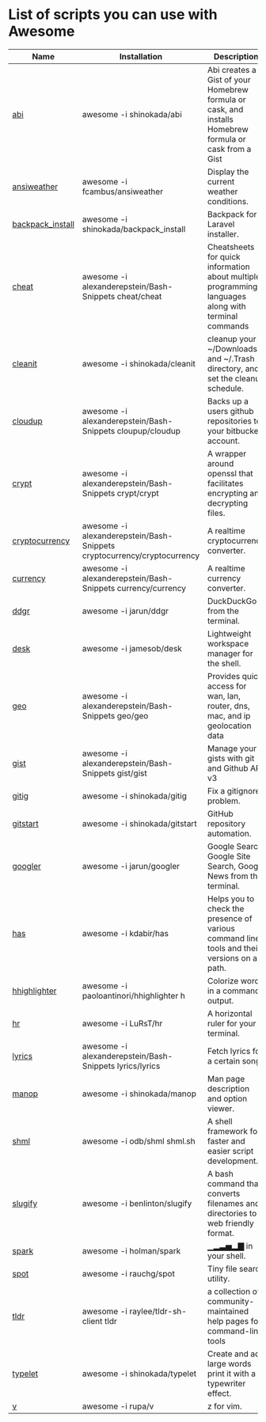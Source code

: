# List of scripts you can use with Awesome

| Name                                                                                           | Installation                                                            | Description                                                                                            |
| ---------------------------------------------------------------------------------------------- | ----------------------------------------------------------------------- | ------------------------------------------------------------------------------------------------------ |
| [abi](https://github.com/shinokada/abi)                                                        | awesome -i shinokada/abi                                                | Abi creates a Gist of your Homebrew formula or cask, and installs Homebrew formula or cask from a Gist |
| [ansiweather](https://github.com/fcambus/ansiweather)                                          | awesome -i fcambus/ansiweather                                          | Display the current weather conditions.                                                                |
| [backpack_install](https://github.com/shinokada/backpack_install)                              | awesome -i shinokada/backpack_install                                   | Backpack for Laravel installer.                                                                        |
| [cheat](https://github.com/alexanderepstein/Bash-Snippets/tree/master/cheat)                   | awesome -i alexanderepstein/Bash-Snippets cheat/cheat                   | Cheatsheets for quick information about multiple programming languages along with terminal commands    |
| [cleanit](https://github.com/shinokada/cleanit)                                                | awesome -i shinokada/cleanit                                            | cleanup your ~/Downloads and ~/.Trash directory, and set the cleanup schedule.                         |
| [cloudup](https://github.com/alexanderepstein/Bash-Snippets/tree/master/cloudup)               | awesome -i alexanderepstein/Bash-Snippets cloupup/cloudup               | Backs up a users github repositories to your bitbucket account.                                        |
| [crypt](https://github.com/alexanderepstein/Bash-Snippets/tree/master/crypt)                   | awesome -i alexanderepstein/Bash-Snippets crypt/crypt                   | A wrapper around openssl that facilitates encrypting and decrypting files.                             |
| [cryptocurrency](https://github.com/alexanderepstein/Bash-Snippets/tree/master/cryptocurrency) | awesome -i alexanderepstein/Bash-Snippets cryptocurrency/cryptocurrency | A realtime cryptocurrency converter.                                                                   |
| [currency](https://github.com/alexanderepstein/Bash-Snippets/tree/master/currency)             | awesome -i alexanderepstein/Bash-Snippets currency/currency             | A realtime currency converter.                                                                         |
| [ddgr](https://github.com/jarun/ddgr)                                                          | awesome -i jarun/ddgr                                                   | DuckDuckGo from the terminal.                                                                          |
| [desk](https://github.com/jamesob/desk)                                                        | awesome -i jamesob/desk                                                 | Lightweight workspace manager for the shell.                                                           |
| [geo](https://github.com/alexanderepstein/Bash-Snippets/tree/master/geo)                       | awesome -i alexanderepstein/Bash-Snippets geo/geo                       | Provides quick access for wan, lan, router, dns, mac, and ip geolocation data                          |
| [gist](https://github.com/alexanderepstein/Bash-Snippets/tree/master/gist)                     | awesome -i alexanderepstein/Bash-Snippets gist/gist                     | Manage your gists with git and Github API v3                                                           |
| [gitig](https://github.com/shinokada/gitig)                                                    | awesome -i shinokada/gitig                                              | Fix a gitignore problem.                                                                               |
| [gitstart](https://github.com/shinokada/gitstart)                                              | awesome -i shinokada/gitstart                                           | GitHub repository automation.                                                                          |
| [googler](https://github.com/jarun/googler)                                                    | awesome -i jarun/googler                                                | Google Search, Google Site Search, Google News from the terminal.                                      |
| [has](https://github.com/kdabir/has)                                                           | awesome -i kdabir/has                                                   | Helps you to check the presence of various command line tools and their versions on a path.            |
| [hhighlighter](https://github.com/paoloantinori/hhighlighter)                                  | awesome -i paoloantinori/hhighlighter h                                 | Colorize words in a command output.                                                                    |
| [hr](https://github.com/paoloantinori/hhighlighter)                                            | awesome -i LuRsT/hr                                                     | A horizontal ruler for your terminal.                                                                  |
| [lyrics](https://github.com/alexanderepstein/Bash-Snippets/tree/master/lyrics)                 | awesome -i alexanderepstein/Bash-Snippets lyrics/lyrics                 | Fetch lyrics for a certain song.                                                                       |
| [manop](https://github.com/shinokada/manop)                                                    | awesome -i shinokada/manop                                              | Man page description and option viewer.                                                                |
| [shml](https://github.com/odb/shml)                                                            | awesome -i odb/shml shml.sh                                             | A shell framework for faster and easier script development.                                            |
| [slugify](https://github.com/benlinton/slugify)                                                | awesome -i benlinton/slugify                                            | A bash command that converts filenames and directories to a web friendly format.                       |
| [spark](https://github.com/holman/spark)                                                       | awesome -i holman/spark                                                 | ▁▂▃▅▂▇ in your shell.                                                                                  |
| [spot](https://github.com/rauchg/spot)                                                         | awesome -i rauchg/spot                                                  | Tiny file search utility.                                                                              |
| [tldr](https://github.com/raylee/tldr-sh-client)                                               | awesome -i raylee/tldr-sh-client tldr                                   | a collection of community-maintained help pages for command-line tools                                 |
| [typelet](https://github.com/shinokada/typelet)                                                | awesome -i shinokada/typelet                                            | Create and add large words print it with a typewriter effect.                                          |
| [v](https://github.com/rupa/v)                                                                 | awesome -i rupa/v                                                       | z for vim.                                                                                             |

